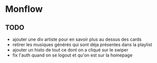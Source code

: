 # Monflow

## TODO
- ajouter une div artiste pour en savoir plus au dessus des cards
- retirer les musiques générés qui sont déja présentes dans la playlist
- ajouter un histo de tout ce dont on a cliqué sur le swiper
- fix l'auth quand on se logout et qu'on est sur la homepage